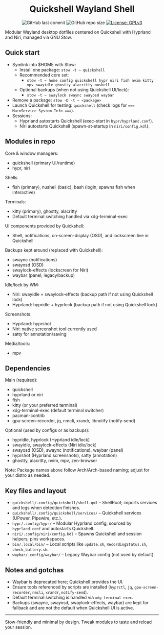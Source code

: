 <h1 align="center">Quickshell Wayland Shell</h1>

<p align="center">
	<img alt="GitHub last commit" src="https://img.shields.io/github/last-commit/anasgets111/dotfiles?style=for-the-badge&labelColor=101418&color=9ccbfb" />
	<img alt="GitHub repo size" src="https://img.shields.io/github/repo-size/anasgets111/dotfiles?style=for-the-badge&labelColor=101418&color=d3bfe6" />
  <a href="https://www.gnu.org/licenses/gpl-3.0"><img alt="License: GPLv3" src="https://img.shields.io/badge/License-GPLv3-9ccbfb?style=for-the-badge&labelColor=101418" /></a>
</p>

Modular Wayland desktop dotfiles centered on Quickshell with Hyprland and Niri, managed via GNU Stow.

## Quick start

- Symlink into $HOME with Stow:
  - Install one package: `stow -t ~ quickshell`
  - Recommended core set:
    - `stow -t ~ home config quickshell hypr niri fish nvim kitty mpv swayidle ghostty alacritty nushell`
  - Optional backups (when not using Quickshell UI/lock):
    - `stow -t ~ swaylock swaync swayosd waybar`
- Remove a package: `stow -D -t ~ <package>`
- Launch Quickshell for testing: `quickshell` (check logs for `=== MainService System Info ===`).
- Sessions:
  - Hyprland autostarts Quickshell (exec-start in `hypr/hyprland.conf`).
  - Niri autostarts Quickshell (spawn-at-startup in `niri/config.kdl`).

## Modules in repo

Core & window managers:

- quickshell (primary UI/runtime)
- hypr, niri

Shells:

- fish (primary), nushell (basic), bash (login; spawns fish when interactive)

Terminals:

- kitty (primary), ghostty, alacritty
- Default terminal switching handled via xdg-terminal-exec

UI components provided by Quickshell:

- Shell, notifications, on-screen-display (OSD), and lockscreen live in Quickshell

Backups kept around (replaced with Quickshell):

- swaync (notifications)
- swayosd (OSD)
- swaylock-effects (lockscreen for Niri)
- waybar (panel; legacy/backup)

Idle/lock by WM:

- Niri: swayidle + swaylock-effects (backup path if not using Quickshell lock)
- Hyprland: hypridle + hyprlock (backup path if not using Quickshell lock)

Screenshots:

- Hyprland: hyprshot
- Niri: native screenshot tool currently used
- satty for annotation/saving

Media/tools:

- mpv

## Dependencies

Main (required):

- quickshell
- hyprland or niri
- fish
- kitty (or your preferred terminal)
- xdg-terminal-exec (default terminal switcher)
- pacman-contrib
- gpu-screen-recorder, jq, nmcli, xrandr, libnotify (notify-send)

Optional (used by configs or as backups):

- hypridle, hyprlock (Hyprland idle/lock)
- swayidle, swaylock-effects (Niri idle/lock)
- swayosd (OSD), swaync (notifications), waybar (panel)
- hyprshot (Hyprland screenshots), satty (annotation)
- ghostty, alacritty, nvim, mpv, zen-browser

Note: Package names above follow Arch/Arch-based naming; adjust for your distro as needed.

## Key files and layout

- `quickshell/.config/quickshell/shell.qml` – ShellRoot; imports services and logs when detection finishes.
- `quickshell/.config/quickshell/services/` – Quickshell services (UPower, Pipewire, etc.).
- `hypr/.config/hypr/` – Modular Hyprland config; sourced by `hyprland.conf` and autostarts Quickshell.
- `niri/.config/niri/config.kdl` – Spawns Quickshell and session helpers; pins workspaces.
- `bin/.local/bin/` – Local scripts like `update.sh`, `RecordingStatus.sh`, `check_battery.sh`.
- `waybar/.config/waybar/` – Legacy Waybar config (not used by default).

## Notes and gotchas

- Waybar is deprecated here; Quickshell provides the UI.
- Ensure tools referenced by scripts are installed (`hyprctl`, `jq`, `gpu-screen-recorder`, `nmcli`, `xrandr`, `notify-send`).
- Default terminal switching is handled via `xdg-terminal-exec`.
- Backups (swaync, swayosd, swaylock-effects, waybar) are kept for fallback and are not the default when Quickshell UI is active.

---

Stow-friendly and minimal by design. Tweak modules to taste and reload your session.
